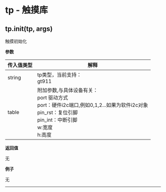# tp - 触摸库

## tp.init(tp, args)



触摸初始化

**参数**

|传入值类型|解释|
|-|-|
|string|tp类型，当前支持：<br>gt911|
|table|附加参数,与具体设备有关：<br>port 驱动方式<br>port：硬件i2c端口,例如0,1,2...如果为软件i2c对象<br>pin_rst：复位引脚<br>pin_int：中断引脚<br>w:宽度<br>h:高度|

**返回值**

无

**例子**

无

---

